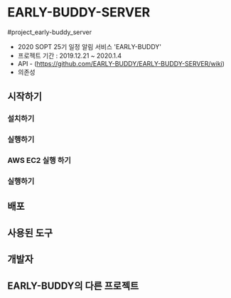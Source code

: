 # EARLY-BUDDY-SERVER
#project_early-buddy_server
* 2020 SOPT 25기 일정 알림 서비스 'EARLY-BUDDY'
* 프로젝트 기간 : 2019.12.21 ~ 2020.1.4
* API - (https://github.com/EARLY-BUDDY/EARLY-BUDDY-SERVER/wiki)
* 의존성

## 시작하기
### 설치하기
### 실행하기
### AWS EC2 실행 하기
### 실행하기
## 배포
## 사용된 도구
## 개발자
## EARLY-BUDDY의 다른 프로젝트
